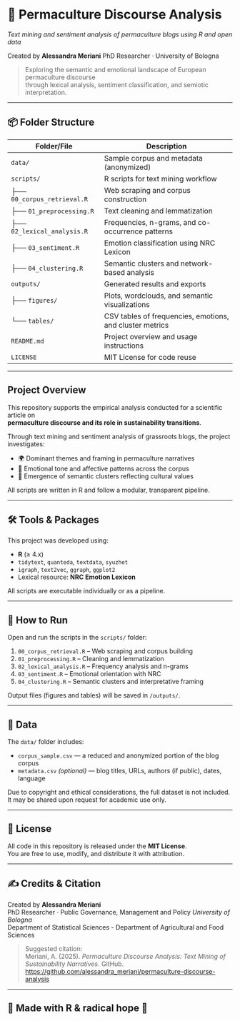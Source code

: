 # 🌱 Permaculture Discourse Analysis  
*Text mining and sentiment analysis of permaculture blogs using R and open data*

Created by **Alessandra Meriani**  PhD Researcher · University of Bologna  

> Exploring the semantic and emotional landscape of European permaculture discourse  
> through lexical analysis, sentiment classification, and semiotic interpretation.  

---

## 📦 Folder Structure

| Folder/File                 | Description                                               |
|-----------------------------|-----------------------------------------------------------|
| `data/`                     | Sample corpus and metadata (anonymized)                   |
| `scripts/`                  | R scripts for text mining workflow                        |
| ├── `00_corpus_retrieval.R` | Web scraping and corpus construction                      |
| ├── `01_preprocessing.R`    | Text cleaning and lemmatization                           |
| ├── `02_lexical_analysis.R` | Frequencies, n-grams, and co-occurrence patterns          |
| ├── `03_sentiment.R`        | Emotion classification using NRC Lexicon                  |
| ├── `04_clustering.R`       | Semantic clusters and network-based analysis              |
| `outputs/`                  | Generated results and exports                             |
| ├── `figures/`              | Plots, wordclouds, and semantic visualizations            |
| └── `tables/`               | CSV tables of frequencies, emotions, and cluster metrics  |
| `README.md`                 | Project overview and usage instructions                   |
| `LICENSE`                   | MIT License for code reuse                                |

---

## Project Overview

This repository supports the empirical analysis conducted for a scientific article on  
**permaculture discourse and its role in sustainability transitions**.

Through text mining and sentiment analysis of grassroots blogs, the project investigates:
- 🌍 Dominant themes and framing in permaculture narratives  
- 💬 Emotional tone and affective patterns across the corpus  
- 🧩 Emergence of semantic clusters reflecting cultural values  

All scripts are written in R and follow a modular, transparent pipeline.

---

## 🛠️ Tools & Packages

This project was developed using:

- **R** (≥ 4.x)
- `tidytext`, `quanteda`, `textdata`, `syuzhet`
- `igraph`, `text2vec`, `ggraph`, `ggplot2`
- Lexical resource: **NRC Emotion Lexicon**

All scripts are executable individually or as a pipeline.

---

## 🚀 How to Run

Open and run the scripts in the `scripts/` folder:

1. `00_corpus_retrieval.R` – Web scraping and corpus building  
2. `01_preprocessing.R` – Cleaning and lemmatization  
3. `02_lexical_analysis.R` – Frequency analysis and n-grams  
4. `03_sentiment.R` – Emotional orientation with NRC  
5. `04_clustering.R` – Semantic clusters and interpretative framing

Output files (figures and tables) will be saved in `/outputs/`.

---

## 📂 Data

The `data/` folder includes:

- `corpus_sample.csv` — a reduced and anonymized portion of the blog corpus  
- `metadata.csv` *(optional)* — blog titles, URLs, authors (if public), dates, language  

Due to copyright and ethical considerations, the full dataset is not included.  
It may be shared upon request for academic use only.

---

## 📜 License

All code in this repository is released under the **MIT License**.  
You are free to use, modify, and distribute it with attribution.

---

## ✍️ Credits & Citation

Created by **Alessandra Meriani**  
PhD Researcher · Public Governance, Management and Policy 
*University of Bologna*  
Department of Statistical Sciences - Department of Agricultural and Food Sciences

> Suggested citation:  
> Meriani, A. (2025). *Permaculture Discourse Analysis: Text Mining of Sustainability Narratives*. GitHub. https://github.com/alessandra_meriani/permaculture-discourse-analysis

---

## 🧬 Made with R & radical hope 💚
